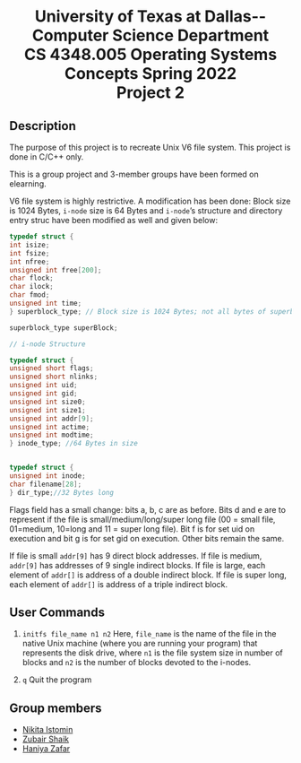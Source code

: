 <div align="center">
  <h1>
    University of Texas at Dallas--Computer Science Department<br>
    CS 4348.005 Operating Systems Concepts Spring 2022<br>
    Project 2
  </h1>
</div>

## Description
The purpose of this project is to recreate Unix V6 file system.
This project is done in C/C++ only.

This is a group project and 3-member groups have been formed on elearning.

V6 file system is highly restrictive. A modification has been done: Block size is 1024 Bytes, `i-node` size is
64 Bytes and `i-node`’s structure and directory entry struc have been modified as well and given below:
```C
typedef struct {
int isize;
int fsize;
int nfree;
unsigned int free[200];
char flock;
char ilock;
char fmod;
unsigned int time;
} superblock_type; // Block size is 1024 Bytes; not all bytes of superblock are used.

superblock_type superBlock;

// i-node Structure

typedef struct {
unsigned short flags;
unsigned short nlinks;
unsigned int uid;
unsigned int gid;
unsigned int size0;
unsigned int size1;
unsigned int addr[9];
unsigned int actime;
unsigned int modtime;
} inode_type; //64 Bytes in size


typedef struct {
unsigned int inode;
char filename[28];
} dir_type;//32 Bytes long
```
Flags field has a small change: bits a, b, c are as before. Bits d and e are to represent if the file is small/medium/long/super long file (00 = small file, 01=medium, 10=long and 11 = super long file). Bit f is for set uid on execution and bit g is for set gid on execution. Other bits remain the same.

If file is small `addr[9]` has 9 direct block addresses. If file is medium, `addr[9]` has addresses of 9 single indirect blocks. If file is large, each element of `addr[]` is address of a double indirect block. If file is super long, each element of `addr[]` is address of a triple indirect block.

## User Commands

1. `initfs file_name n1 n2`
Here, `file_name` is the name of the file in the native Unix machine (where you are running your program) that represents the disk drive,
where `n1` is the file system size in number of blocks and `n2` is the number of blocks devoted to the i-nodes.

2. `q`
Quit the program


## Group members
- [Nikita Istomin](https://github.com/NorthPhoenix)
- [Zubair Shaik](https://github.com/ZubairShaik7)
- [Haniya Zafar]()

